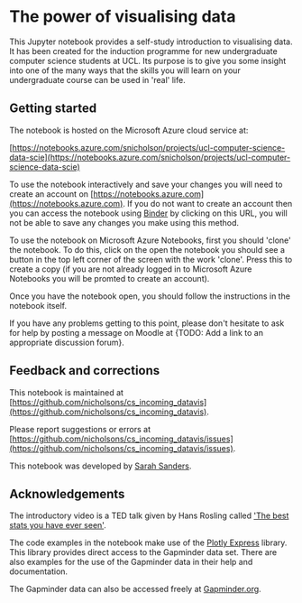 # The power of visualising data
This Jupyter notebook provides a self-study introduction to visualising data. It has been created for the induction programme for new undergraduate computer science students at UCL. Its purpose is to give you some insight into one of the many ways that the skills you will learn on your undergraduate course can be used in 'real' life.

## Getting started
The notebook is hosted on the Microsoft Azure cloud service at:

[https://notebooks.azure.com/snicholson/projects/ucl-computer-science-data-scie](https://notebooks.azure.com/snicholson/projects/ucl-computer-science-data-scie)

To use the notebook interactively and save your changes you will need to create an account on [https://notebooks.azure.com](https://notebooks.azure.com). If you do not want to create an account then you can access the notebook using [Binder](https://mybinder.org) by clicking on this URL, you will not be able to save any changes you make using this method.

To use the notebook on Microsoft Azure Notebooks, first you should 'clone' the notebook. To do this, click on the open the notebook you should see a button in the top left corner of the screen with the work 'clone'. Press this to create a copy (if you are not already logged in to Microsoft Azure Notebooks you will be promted to create an account).

Once you have the notebook open, you should follow the instructions in the notebook itself.

If you have any problems getting to this point, please don't hesitate to ask for help by posting a message on Moodle at {TODO: Add a link to an appropriate discussion forum}.

## Feedback and corrections
This notebook is maintained at [https://github.com/nicholsons/cs_incoming_datavis](https://github.com/nicholsons/cs_incoming_datavis). 

Please report suggestions or errors at [https://github.com/nicholsons/cs_incoming_datavis/issues](https://github.com/nicholsons/cs_incoming_datavis/issues).

This notebook was developed by [Sarah Sanders](mailto:sarah.sanders@ucl.ac.uk).

## Acknowledgements
The introductory video is a TED talk given by Hans Rosling called ['The best stats you have ever seen'](https://www.ted.com/talks/hans_rosling_the_best_stats_you_ve_ever_seen?utm_campaign=tedspread&utm_medium=referral&utm_source=tedcomshare).

The code examples in the notebook make use of the [Plotly Express](https://plotly.com/python/plotly-express/) library. This library provides direct access to the Gapminder data set. There are also examples for the use of the Gapminder data in their help and documentation.

The Gapminder data can also be accessed freely at [Gapminder.org](https://www.gapminder.org/data/).
